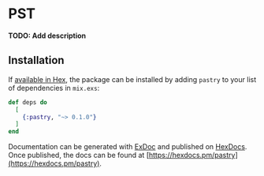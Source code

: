 # PST

**TODO: Add description**

## Installation

If [available in Hex](https://hex.pm/docs/publish), the package can be installed
by adding `pastry` to your list of dependencies in `mix.exs`:

```elixir
def deps do
  [
    {:pastry, "~> 0.1.0"}
  ]
end
```

Documentation can be generated with [ExDoc](https://github.com/elixir-lang/ex_doc)
and published on [HexDocs](https://hexdocs.pm). Once published, the docs can
be found at [https://hexdocs.pm/pastry](https://hexdocs.pm/pastry).

